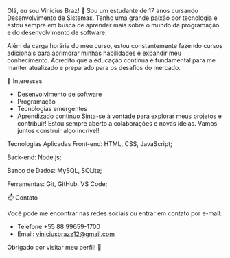 Olá, eu sou Vinicius Braz! 👋
Sou um estudante de 17 anos cursando Desenvolvimento de Sistemas. Tenho uma grande paixão por tecnologia e estou sempre em busca de aprender mais sobre o mundo da programação e do desenvolvimento de software.

Além da carga horária do meu curso, estou constantemente fazendo cursos adicionais para aprimorar minhas habilidades e expandir meu conhecimento. Acredito que a educação contínua é fundamental para me manter atualizado e preparado para os desafios do mercado.

👀 Interesses

- Desenvolvimento de software
- Programação
- Tecnologias emergentes
- Aprendizado contínuo
Sinta-se à vontade para explorar meus projetos e contribuir! Estou sempre aberto a colaborações e novas ideias. Vamos juntos construir algo incrível!

Tecnologias Aplicadas
Front-end: HTML, CSS, JavaScript;

Back-end: Node.js;

Banco de Dados: MySQL, SQLite;

Ferramentas: Git, GitHub, VS Code;

📫 Contato

Você pode me encontrar nas redes sociais ou entrar em contato por e-mail:

- Telefone +55 88 99659-1700
- Email: viniciusbrazz12@gmail.com

Obrigado por visitar meu perfil! 🚀 
